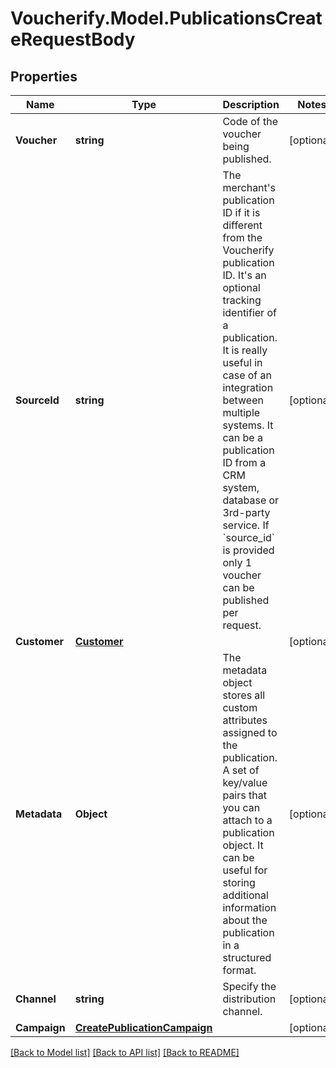 # Voucherify.Model.PublicationsCreateRequestBody

## Properties

Name | Type | Description | Notes
------------ | ------------- | ------------- | -------------
**Voucher** | **string** | Code of the voucher being published. | [optional] 
**SourceId** | **string** | The merchant&#39;s publication ID if it is different from the Voucherify publication ID. It&#39;s an optional tracking identifier of a publication. It is really useful in case of an integration between multiple systems. It can be a publication ID from a CRM system, database or 3rd-party service. If &#x60;source_id&#x60; is provided only 1 voucher can be published per request. | [optional] 
**Customer** | [**Customer**](Customer.md) |  | [optional] 
**Metadata** | **Object** | The metadata object stores all custom attributes assigned to the publication. A set of key/value pairs that you can attach to a publication object. It can be useful for storing additional information about the publication in a structured format. | [optional] 
**Channel** | **string** | Specify the distribution channel. | [optional] 
**Campaign** | [**CreatePublicationCampaign**](CreatePublicationCampaign.md) |  | [optional] 

[[Back to Model list]](../../README.md#documentation-for-models) [[Back to API list]](../../README.md#documentation-for-api-endpoints) [[Back to README]](../../README.md)

